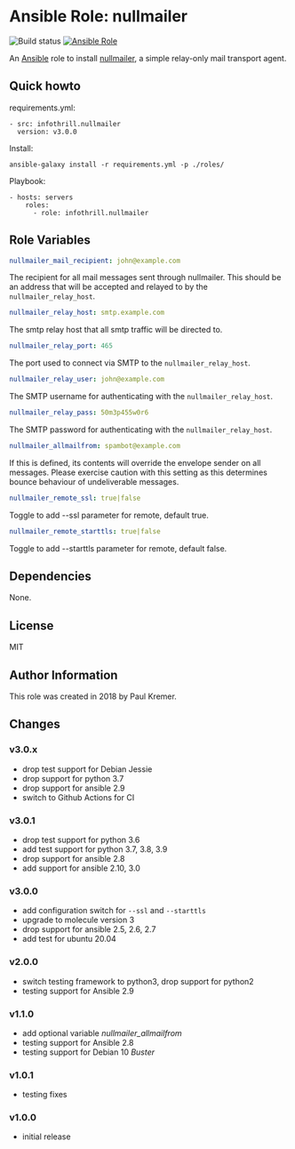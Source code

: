 # Ansible Role: nullmailer

![Build status](https://github.com/infothrill/ansible-role-nullmailer/actions/workflows/tests.yml/badge.svg)
[![Ansible Role](https://img.shields.io/ansible/role/30364.svg)](https://galaxy.ansible.com/infothrill/nullmailer/)

An [Ansible](http://www.ansible.com) role to install [nullmailer](https://untroubled.org/nullmailer/),
a simple relay-only mail transport agent.

## Quick howto

requirements.yml:

    - src: infothrill.nullmailer
      version: v3.0.0

Install:

    ansible-galaxy install -r requirements.yml -p ./roles/

Playbook:

    - hosts: servers
        roles:
          - role: infothrill.nullmailer

## Role Variables

```yml
nullmailer_mail_recipient: john@example.com
```

The recipient for all mail messages sent through nullmailer. This should be an
address that will be accepted and relayed to by the `nullmailer_relay_host`.

```yml
nullmailer_relay_host: smtp.example.com
```

The smtp relay host that all smtp traffic will be directed to.

```yml
nullmailer_relay_port: 465
```

The port used to connect via SMTP to the `nullmailer_relay_host`.

```yml
nullmailer_relay_user: john@example.com
```

The SMTP username for authenticating with the `nullmailer_relay_host`.

```yml
nullmailer_relay_pass: 50m3p455w0r6
```

The SMTP password for authenticating with the `nullmailer_relay_host`.

```yml
nullmailer_allmailfrom: spambot@example.com
```

If this is defined, its contents will override the envelope sender on
all messages. Please exercise caution with this setting as this determines bounce behaviour of undeliverable messages.

```yml
nullmailer_remote_ssl: true|false
```
Toggle to add --ssl parameter for remote, default true.


```yml
nullmailer_remote_starttls: true|false
```
Toggle to add --starttls parameter for remote, default false.


## Dependencies

None.

## License

MIT

## Author Information

This role was created in 2018 by Paul Kremer.

## Changes

### v3.0.x

* drop test support for Debian Jessie
* drop support for python 3.7
* drop support for ansible 2.9
* switch to Github Actions for CI

### v3.0.1

* drop test support for python 3.6
* add test support for python 3.7, 3.8, 3.9
* drop support for ansible 2.8
* add support for ansible 2.10, 3.0

### v3.0.0

* add configuration switch for `--ssl` and `--starttls`
* upgrade to molecule version 3
* drop support for ansible 2.5, 2.6, 2.7
* add test for ubuntu 20.04

### v2.0.0

* switch testing framework to python3, drop support for python2
* testing support for Ansible 2.9

### v1.1.0

* add optional variable *nullmailer_allmailfrom*
* testing support for Ansible 2.8
* testing support for Debian 10 *Buster*

### v1.0.1

* testing fixes

### v1.0.0

* initial release
